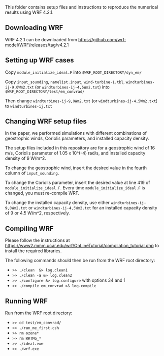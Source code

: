 This folder contains setup files and instructions to reproduce the numerical results using WRF 4.2.1.


## Downloading WRF

WRF 4.2.1 can be downloaded from https://github.com/wrf-model/WRF/releases/tag/v4.2.1


## Setting up WRF cases

Copy `module_initialize_ideal.F` into `$WRF_ROOT_DIRECTORY/dyn_em/`

Copy  `input_sounding`, `namelist.input`, `wind-turbine-1.tbl`, `windturbines-ij-9,0Wm2.txt` (or `windturbines-ij-4,5Wm2.txt`)  into `$WRF_ROOT_DIRECTORY/test/em_convrad/`

Then change `windturbines-ij-9,0Wm2.txt` (or `windturbines-ij-4,5Wm2.txt`) to `windturbines-ij.txt`


## Changing WRF setup files

In the paper, we performed simulations with different combinations of geostrophic winds, Coriolis parameters, and installed capacity density.

The setup files included in this repository are for a geostrophic wind of 16 m/s, Coriolis parameter of 1.05 x 10^(-4) rad/s, and installed capacity density of 9 W/m^2.

To change the geostrophic wind, insert the desired value in the fourth column of `input_sounding`.

To change the Coriolis parameter, insert the desired value at line 419 of `module_initialize_ideal.F`. Every time `module_initialize_ideal.F` is changed, you must re-compile WRF.

To change the installed capacity density, use either `windturbines-ij-9,0Wm2.txt` or `windturbines-ij-4,5Wm2.txt` for an installed capacity density of 9 or 4.5 W/m^2, respectively.


## Compiling WRF

Please follow the instructions at https://www2.mmm.ucar.edu/wrf/OnLineTutorial/compilation_tutorial.php to install the required libraries.

The following commands should then be run from the WRF root directory:

* `>> ./clean  &> log.clean1`
* `>> ./clean -a &> log.clean2`
* `>> ./configure &> log.configure` with options 34 and 1
* `>> ./compile em_convrad >& log.compile`


## Running WRF

Run from the WRF root directory:

* `>> cd test/em_convrad/`
* `>> ./run_me_first.csh`
* `>> rm ozone*`
* `>> rm RRTMG_*`
* `>> ./ideal.exe`
* `>> ./wrf.exe`
